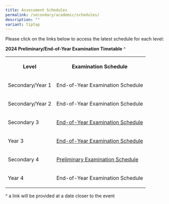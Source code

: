 ```yaml
---
title: Assessment Schedules
permalink: /secondary/academic/schedules/
description: ""
variant: tiptap
---
```

<p>Please click on the links below to access the latest schedule for each
level:</p>
<p><strong>2024 Preliminary/End-of-Year Examination Timetable</strong> ^</p>
<table style="minWidth: 50px">
<colgroup>
<col>
<col>
</colgroup>
<tbody>
<tr>
<th rowspan="1" colspan="1">
<p>Level</p>
</th>
<th rowspan="1" colspan="1">
<p>Examination Schedule</p>
</th>
</tr>
<tr>
<td rowspan="1" colspan="1">
<p>Secondary/Year 1</p>
</td>
<td rowspan="1" colspan="1">
<p>End-of-Year Examination Schedule</p>
</td>
</tr>
<tr>
<td rowspan="1" colspan="1">
<p>Secondary/Year 2</p>
</td>
<td rowspan="1" colspan="1">
<p>End-of-Year Examination Schedule</p>
</td>
</tr>
<tr>
<td rowspan="1" colspan="1">
<p>Secondary 3</p>
</td>
<td rowspan="1" colspan="1">
<p><a href="https://drive.google.com/file/d/1fGa1M2uoOP50SAh0wE3-ptD3x7ixFWit/view?usp=drive_link" rel="noopener noreferrer nofollow" target="_blank">End-of-Year Examination Schedule</a>
</p>
</td>
</tr>
<tr>
<td rowspan="1" colspan="1">
<p>Year 3</p>
</td>
<td rowspan="1" colspan="1">
<p><a href="https://drive.google.com/file/d/12ghcMyqit7-skP0QT0YCZe4iBqY0oTqD/view?usp=drive_link" rel="noopener noreferrer nofollow" target="_blank">End-of-Year Examination Schedule</a>
</p>
</td>
</tr>
<tr>
<td rowspan="1" colspan="1">
<p>Secondary 4</p>
</td>
<td rowspan="1" colspan="1">
<p><a href="https://drive.google.com/file/d/1RyCUDXhX_wRNokkwUMlhBOoxn2c34JYp/view?usp=drive_link" rel="noopener noreferrer nofollow" target="_blank">Preliminary Examination Schedule</a>
</p>
</td>
</tr>
<tr>
<td rowspan="1" colspan="1">
<p>Year 4</p>
</td>
<td rowspan="1" colspan="1">
<p>End-of-Year Examination Schedule</p>
</td>
</tr>
</tbody>
</table>
<p>^ a link will be provided at a date closer to the event</p>
<p></p>
<p></p>